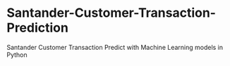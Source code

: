 # Santander-Customer-Transaction-Prediction
Santander Customer Transaction Predict with Machine Learning models in Python
